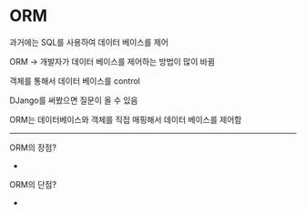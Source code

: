 # ORM

과거에는 SQL를 사용하여 데이터 베이스를 제어 

ORM -> 개발자가 데이터 베이스를 제어하는 방법이 많이 바뀜

객체를 통해서 데이터 베이스를 control



DJango를 써봤으면 질문이 올 수 있음

ORM는 데이터베이스와 객체를 직접 매핑해서 데이터 베이스를 제어함



____

ORM의 장점?

- 

ORM의 단점?

- 